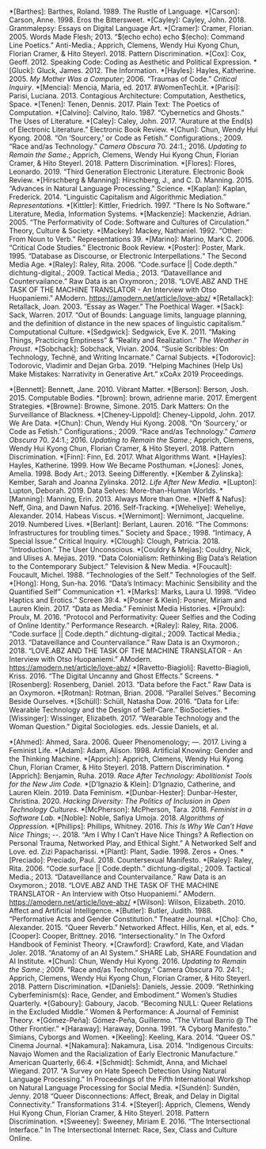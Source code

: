 <!-- add to here then copy to post page, this is definitive version now -->
<!-- definitive list is in glossary, copied from there -->
<!-- references -->
<!-- field1 -->
*[Barthes]: Barthes, Roland. 1989. The Rustle of Language. 
*[Carson]: Carson, Anne. 1998. Eros the Bittersweet. 
*[Cayley]: Cayley, John. 2018. Grammalepsy: Essays on Digital Language Art. 
*[Cramer]: Cramer, Florian. 2005. Words Made Flesh; 2013. “$(echo echo) echo $(echo): Command Line Poetics.” Anti-Media.; Apprich, Clemens, Wendy Hui Kyong Chun, Florian Cramer, & Hito Steyerl. 2018. Pattern Discrimination.
*[Cox]: Cox, Geoff. 2012. Speaking Code: Coding as Aesthetic and Political Expression. 
*[Gluck]: Gluck, James. 2012. The Information. 
*[Hayles]: Hayles, Katherine. 2005. _My Mother Was a Computer_; 2006. “Traumas of Code.” _Critical Inquiry_. 
*[Mencia]: Mencia, Maria, ed. 2017. #WomenTechLit.
*[Parisi]: Parisi, Luciana. 2013. Contagious Architecture: Computation, Aesthetics, Space.
*[Tenen]: Tenen, Dennis. 2017. Plain Text: The Poetics of Computation. 
*[Calvino]: Calvino, Italo. 1987. “Cybernetics and Ghosts.” The Uses of Literature. 
*[Caley]: Caley, John. 2017. “Aurature at the End(s) of Electronic Literature.” Electronic Book Review. 
*[Chun]: Chun, Wendy Hui Kyong. 2008. “On ‘Sourcery,’ or Code as Fetish.” Configurations.; 2009. “Race and/as Technology.” _Camera Obscura_ 70. 24:1.; 2016. _Updating to Remain the Same_.; Apprich, Clemens, Wendy Hui Kyong Chun, Florian Cramer, & Hito Steyerl. 2018. Pattern Discrimination.
*[Flores]: Flores, Leonardo. 2019. “Third Generation Electronic Literature. Electronic Book Review.
*[Hirschberg & Manning]: Hirschberg, J., and C. D. Manning. 2015. “Advances in Natural Language Processing.” Science.
*[Kaplan]: Kaplan, Frederick. 2014. “Linguistic Capitalism and Algorithmic Mediation.” _Representations._
*[Kittler]: Kittler, Friedrich. 1997. “There Is No Software.” Literature, Media, Information Systems. 
*[Mackenzie]: Mackenzie, Adrian. 2005. “The Performativity of Code: Software and Cultures of Circulation.” Theory, Culture & Society.
*[Mackey]: Mackey, Nathaniel. 1992. “Other: From Noun to Verb.” Representations 39.
*[Marino]: Marino, Mark C. 2006. “Critical Code Studies.” Electronic Book Review.
*[Poster]: Poster, Mark. 1995. “Database as Discourse, or Electronic Interpellations.“ The Second Media Age. 
*[Raley]: Raley, Rita. 2006. “Code.surface || Code.depth.” dichtung-digital.; 2009. Tactical Media.; 2013. “Dataveillance and Countervailance.” Raw Data is an Oxymoron.; 2018. “LOVE.ABZ AND THE TASK OF THE MACHINE TRANSLATOR - An Interview with Otso Huopaniemi.” AModern. https://amodern.net/article/love-abz/
*[Retallack]: Retallack, Joan. 2003. “Essay as Wager.” The Poethical Wager.
*[Sack]: Sack, Warren. 2017. “Out of Bounds: Language limits, language planning, and the definition of distance in the new spaces of linguistic capitalism.” Computational Culture. 
*[Sedgwick]: Sedgwick, Eve K. 2011. “Making Things, Practicing Emptiness” & “Reality and Realization.” _The Weather in Proust_.
*[Sobchack]: Sobchack, Vivian. 2004. “Susie Scribbles: On Technology, Technë, and Writing Incarnate.” Carnal Subjects.
*[Todorovic]: Todorovic, Vladimir and Dejan Grba. 2019. “Helping Machines (Help Us) Make Mistakes: Narrativity in Generative Art.” xCoAx 2019 Proceedings.

<!-- field2 -->
*[Bennett]: Bennett, Jane. 2010. Vibrant Matter. 
*[Berson]: Berson, Josh. 2015. Computable Bodies. 
*[brown]: brown, adrienne marie. 2017. Emergent Strategies. 
*[Browne]: Browne, Simone. 2015. Dark Matters: On the Surveillance of Blackness. 
*[Cheney-Lippold]: Cheney-Lippold, John. 2017. We Are Data. 
*[Chun]: Chun, Wendy Hui Kyong. 2008. “On ‘Sourcery,’ or Code as Fetish.” Configurations.; 2009. “Race and/as Technology.” _Camera Obscura_ 70. 24:1.; 2016. _Updating to Remain the Same_.; Apprich, Clemens, Wendy Hui Kyong Chun, Florian Cramer, & Hito Steyerl. 2018. Pattern Discrimination.
*[Finn]: Finn, Ed. 2017. What Algorithms Want. 
*[Hayles]: Hayles, Katherine. 1999. How We Became Posthuman. 
*[Jones]: Jones, Amelia. 1998. Body Art.; 2013. Seeing Differently.
*[Kember & Zylinska]: Kember, Sarah and Joanna Zylinska. 2012. _Life After New Media._
*[Lupton]: Lupton, Deborah. 2019. Data Selves: More-than-Human Worlds.
*[Manning]: Manning, Erin. 2013. Always More than One. 
*[Neff & Nafus]: Neff, Gina, and Dawn Nafus. 2016. Self-Tracking.
*[Weheliye]: Weheliye, Alexander. 2014. Habeas Viscus.
*[Wernimont]: Wernimont, Jacqueline. 2019. Numbered Lives.
*[Berlant]: Berlant, Lauren. 2016. “The Commons: Infrastructures for troubling times.” Society and Space.; 1998. “Intimacy, A Special Issue.” Critical Inquiry.
*[Clough]: Clough, Patricia. 2018. “Introduction.” The User Unconscious.
*[Couldry & Mejias]: Couldry, Nick, and Ulises A. Mejias. 2019. “Data Colonialism: Rethinking Big Data’s Relation to the Contemporary Subject.” Television & New Media.
*[Foucault]: Foucault, Michel. 1988. “Technologies of the Self.” Technologies of the Self.
*[Hong]: Hong, Sun-ha. 2016. “Data’s Intimacy: Machinic Sensibility and the Quantified Self” Communication +1.
*[Marks]: Marks, Laura U. 1998. “Video Haptics and Erotics.” Screen 39:4.
*[Posner & Klein]: Posner, Miriam and Lauren Klein. 2017. “Data as Media.” Feminist Media Histories.
*[Proulx]: Proulx, M. 2016. “Protocol and Performativity: Queer Selfies and the Coding of Online Identity.” Performance Research. 
*[Raley]: Raley, Rita. 2006. “Code.surface || Code.depth.” dichtung-digital.; 2009. Tactical Media.; 2013. “Dataveillance and Countervailance.” Raw Data is an Oxymoron.; 2018. “LOVE.ABZ AND THE TASK OF THE MACHINE TRANSLATOR - An Interview with Otso Huopaniemi.” AModern. https://amodern.net/article/love-abz/
*[Ravetto-Biagioli]: Ravetto-Biagioli, Kriss. 2016. “The Digital Uncanny and Ghost Effects.” Screens.
*[Rosenberg]: Rosenberg, Daniel. 2013. “Data before the Fact.” Raw Data is an Oxymoron.
*[Rotman]: Rotman, Brian. 2008. “Parallel Selves.” Becoming Beside Ourselves. 
*[Schüll]: Schüll, Natasha Dow. 2016. “Data for Life: Wearable Technology and the Design of Self-Care.” BioSocieties.
*[Wissinger]: Wissinger, Elizabeth. 2017. “Wearable Technology and the Woman Question.” Digital Sociologies. eds. Jessie Daniels, et al. 

<!-- field3 -->
*[Ahmed]: Ahmed, Sara. 2006. Queer Phenomenology; —. 2017. Living a Feminist Life.
*[Adam]: Adam, Alison. 1998. Artificial Knowing: Gender and the Thinking Machine.
*[Apprich]: Apprich, Clemens, Wendy Hui Kyong Chun, Florian Cramer, & Hito Steyerl. 2018. Pattern Discrimination.
*[Apprich]: Benjamin, Ruha. 2019. _Race After Technology: Abolitionist Tools for the New Jim Code._
*[D’Ignazio & Klein]: D’Ignazio, Catherine, and Lauren Klein. 2019. Data Feminism. 
*[Dunbar-Hester]: Dunbar-Hester, Christina. 2020. _Hacking Diversity: The Politics of Inclusion in Open Technology Cultures._
*[McPherson]: McPherson, Tara. 2018. _Feminist in a Software Lab._ 
*[Noble]: Noble, Safiya Umoja. 2018. _Algorithms of Oppression._
*[Phillips]: Phillips, Whitney. 2016. _This Is Why We Can’t Have Nice Things_; --. 2018. “Am I Why I Can’t Have Nice Things? A Reflection on Personal Trauma, Networked Play, and Ethical Sight.” A Networked Self and Love. ed. Zizi Papacharissi.
*[Plant]: Plant, Sadie. 1998. Zeros + Ones. 
*[Preciado]: Preciado, Paul. 2018. Countersexual Manifesto.
*[Raley]: Raley, Rita. 2006. “Code.surface || Code.depth.” dichtung-digital.; 2009. Tactical Media.; 2013. “Dataveillance and Countervailance.” Raw Data is an Oxymoron.; 2018. “LOVE.ABZ AND THE TASK OF THE MACHINE TRANSLATOR - An Interview with Otso Huopaniemi.” AModern. https://amodern.net/article/love-abz/
*[Wilson]: Wilson, Elizabeth. 2010. Affect and Artificial Intelligence.
*[Butler]: Butler, Judith. 1988. “Performative Acts and Gender Constitution.” Theatre Journal.
*[Cho]: Cho, Alexander. 2015. “Queer Reverb.” Networked Affect. Hillis, Ken, et al, eds.
*[Cooper]: Cooper, Brittney. 2016. “Intersectionality.” In The Oxford Handbook of Feminist Theory.
*[Crawford]: Crawford, Kate, and Vladan Joler. 2018. “Anatomy of an AI System.” SHARE Lab, SHARE Foundation and AI Institute.
*[Chun]: Chun, Wendy Hui Kyong. 2016. _Updating to Remain the Same_.; 2009. “Race and/as Technology.” Camera Obscura 70. 24:1.; Apprich, Clemens, Wendy Hui Kyong Chun, Florian Cramer, & Hito Steyerl. 2018. Pattern Discrimination.
*[Daniels]: Daniels, Jessie. 2009. “Rethinking Cyberfeminism(s): Race, Gender, and Embodiment.” Women’s Studies Quarterly.
*[Gaboury]: Gaboury, Jacob. “Becoming NULL: Queer Relations in the Excluded Middle.” Women & Performance: A Journal of Feminist Theory.
*[Gómez-Peña]: Gómez-Peña, Guillermo. “The Virtual Barrio @ The Other Frontier.”
*[Haraway]: Haraway, Donna. 1991. “A Cyborg Manifesto.” Simians, Cyborgs and Women.
*[Keeling]: Keeling, Kara. 2014. “Queer OS.” Cinema Journal.
*[Nakamura]: Nakamura, Lisa. 2014. “Indigenous Circuits: Navajo Women and the Racialization of Early Electronic Manufacture.” American Quarterly, 66:4.
*[Schmidt]: Schmidt, Anna, and Michael Wiegand. 2017. “A Survey on Hate Speech Detection Using Natural Language Processing.” In Proceedings of the Fifth International Workshop on Natural Language Processing for Social Media.
*[Sundén]: Sundén, Jenny. 2018 “Queer Disconnections: Affect, Break, and Delay in Digital Connectivity.” Transformations 31:4. 
*[Steyerl]: Apprich, Clemens, Wendy Hui Kyong Chun, Florian Cramer, & Hito Steyerl. 2018. Pattern Discrimination.
*[Sweeney]: Sweeney, Miriam E. 2016. “The Intersectional Interface.” In The Intersectional Internet: Race, Sex, Class and Culture Online.


